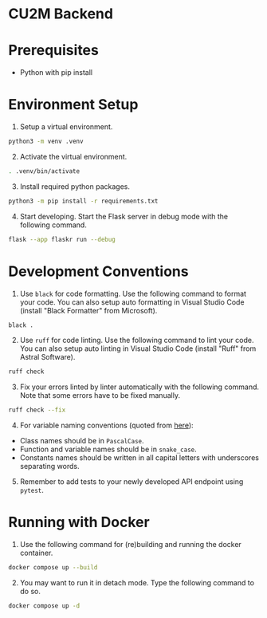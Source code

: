 # CU2M Backend

# Prerequisites
- Python with pip install

# Environment Setup
1. Setup a virtual environment.
```bash
python3 -m venv .venv
```

2. Activate the virtual environment.
```bash
. .venv/bin/activate
```

3. Install required python packages.
```bash
python3 -m pip install -r requirements.txt
```

4. Start developing. Start the Flask server in debug mode with the following command.
```bash
flask --app flaskr run --debug
```

# Development Conventions
1. Use `black` for code formatting. Use the following command to format your code. You can also setup auto formatting in Visual Studio Code (install "Black Formatter" from Microsoft).
```bash
black .
```
2. Use `ruff` for code linting. Use the following command to lint your code. You can also setup auto linting in Visual Studio Code (install "Ruff" from Astral Software).
```bash
ruff check
```
3. Fix your errors linted by linter automatically with the following command. Note that some errors have to be fixed manually.
```bash
ruff check --fix
```
4. For variable naming conventions (quoted from [here](https://peps.python.org/pep-0008/#function-and-variable-names)):
- Class names should be in `PascalCase`.
- Function and variable names should be in `snake_case`.
- Constants names should be written in all capital letters with underscores separating words.
5. Remember to add tests to your newly developed API endpoint using `pytest`.

# Running with Docker
1. Use the following command for (re)building and running the docker container.
```bash
docker compose up --build
```
2. You may want to run it in detach mode. Type the following command to do so.
```bash
docker compose up -d
```

